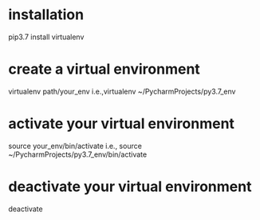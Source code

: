 
# installation 
pip3.7 install virtualenv

# create a virtual environment 
virtualenv path/your_env
i.e.,virtualenv ~/PycharmProjects/py3.7_env

# activate your virtual environment 
source your_env/bin/activate
i.e., source ~/PycharmProjects/py3.7_env/bin/activate

# deactivate your virtual environment 
deactivate
